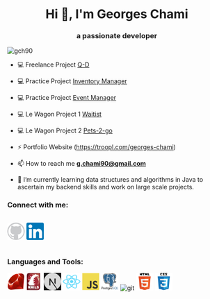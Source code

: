 <h1 align="center">Hi 👋, I'm Georges Chami</h1>
<h3 align="center">a passionate developer</h3>

<p align="left"> <img src="https://komarev.com/ghpvc/?username=gch90&label=Profile%20views&color=0e75b6&style=flat" alt="gch90" /> </p>

- 💻 Freelance Project  [Q-D](https://74e7c984-6c3a-11ee-b962-0242ac120002.netlify.app/)
- 💻 Practice Project   [Inventory Manager](https://troopl.com/georges-chami/inventory-manager)
- 💻 Practice Project   [Event Manager](https://troopl.com/georges-chami/event-manager)
- 💻 Le Wagon Project 1 [Waitist](https://troopl.com/georges-chami/waitist)
- 💻 Le Wagon Project 2 [Pets-2-go](https://troopl.com/georges-chami/pets-2-go)
- ⚡ Portfolio Website (https://troopl.com/georges-chami)


- 📫 How to reach me **g.chami90@gmail.com**

- 🌱 I’m currently learning data structures and algorithms in Java to ascertain my backend skills and work on large scale projects.

<h3 align="left">Connect with me:</h3>

<p align="left" style="text-decoration:none; display: inline-block;"><a style="text-decoration:none; display:inline-block; box-sizing:content-box; margin:0; padding:0;" href="https://github.com/gch90" target="_blank" rel="noreferrer"><img style="text-decoration:none; display: inline-block;" src="images/github_logo.png" alt="GitHub" width="40" height="40"/></a>
<a style="text-decoration:none; display: inline-block;" href="https://linkedin.com/in/georges-chami" target="_blank" rel="noreferrer"> <img src="images/linkedin-svgrepo-com.svg" alt="LinkedIn" width="40" height="40"/></a></p>

<h3 align="left">Languages and Tools:</h3>
<p align="left"><a style="text-decoration:none; display: inline-block;" href="https://www.ruby-lang.org/en/" target="_blank" rel="noreferrer"><img src="https://raw.githubusercontent.com/devicons/devicon/master/icons/ruby/ruby-original.svg" alt="ruby" width="40" height="40"/></a><a style="text-decoration:none; display: inline-block;" href="https://rubyonrails.org" target="_blank" rel="noreferrer"><img src="https://raw.githubusercontent.com/devicons/devicon/master/icons/rails/rails-original-wordmark.svg" alt="rails" width="40" height="40" style="object-fit:cover"/></a>
  <a style="text-decoration:none; display: inline-block;" href="https://nextjs.org/" target="_blank" rel="noreferrer" style="background-color: white"><img src="images/nextjs-original.svg" alt="next" width="40" height="40" style="filter: invert(95%) sepia(0%) saturate(813%) hue-rotate(82deg) brightness(93%) contrast(92%)"/></a>
  <a style="text-decoration:none; display: inline-block;" href="https://react.dev/" target="_blank" rel="noreferrer"><img src="images/react-2.svg" alt="react" width="40" height="40"/></a>
  <a style="text-decoration:none; display: inline-block;" href="https://developer.mozilla.org/en-US/docs/Web/JavaScript" target="_blank" rel="noreferrer"><img src="https://raw.githubusercontent.com/devicons/devicon/master/icons/javascript/javascript-original.svg" alt="javascript" width="40" height="40"/></a>
  <a style="text-decoration:none; display: inline-block;" href="https://www.postgresql.org" target="_blank" rel="noreferrer"><img src="https://raw.githubusercontent.com/devicons/devicon/master/icons/postgresql/postgresql-original-wordmark.svg" alt="postgresql" width="40" height="40"/></a>
  <a style="text-decoration:none; display: inline-block;" href="https://git-scm.com/" target="_blank" rel="noreferrer"><img src="https://www.vectorlogo.zone/logos/git-scm/git-scm-icon.svg" alt="git" width="40" height="40"/></a>
  <a style="text-decoration:none; display: inline-block;" href="https://www.w3.org/html/" target="_blank" rel="noreferrer"><img src="https://raw.githubusercontent.com/devicons/devicon/master/icons/html5/html5-original-wordmark.svg" alt="html5" width="40" height="40"/></a>
  <a style="text-decoration:none; display: inline-block;" href="https://www.w3schools.com/css/" target="_blank" rel="noreferrer"><img src="https://raw.githubusercontent.com/devicons/devicon/master/icons/css3/css3-original-wordmark.svg" alt="css3" width="40" height="40"/></a></p>

<!--
**gch90/gch90** is a ✨ _special_ ✨ repository because its `README.md` (this file) appears on your GitHub profile.

Here are some ideas to get you started:

- 🔭 I’m currently working on ...
- 🌱 I’m currently learning ...
- 👯 I’m looking to collaborate on ...
- 🤔 I’m looking for help with ...
- 💬 Ask me about ...
- 📫 How to reach me: ...
- 😄 Pronouns: ...
- ⚡ Fun fact: ...
-->

